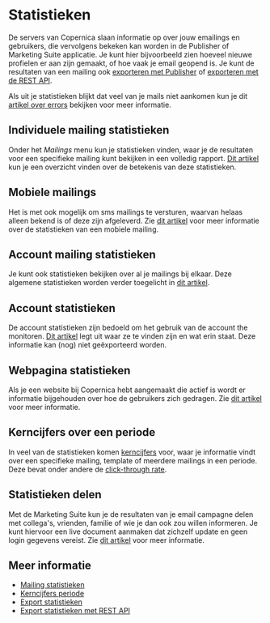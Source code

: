 # Statistieken

De servers van Copernica slaan informatie op over jouw emailings en 
gebruikers, die vervolgens bekeken kan worden in de Publisher of Marketing Suite applicatie. 
Je kunt hier bijvoorbeeld zien hoeveel nieuwe profielen er aan zijn gemaakt, 
of hoe vaak je email geopend is. Je kunt de resultaten van een mailing ook 
[exporteren met Publisher](./statistics-export) of [exporteren met de REST API](./rest-get-logfiles-names).

Als uit je statistieken blijkt dat veel van je mails niet aankomen kun je 
dit [artikel over errors](./soft-and-hard-bounces-error-types-and-delivery-codes) 
bekijken voor meer informatie.


## Individuele mailing statistieken

Onder het *Mailings* menu kun je statistieken vinden, waar je 
de resultaten voor een specifieke mailing kunt bekijken in een volledig 
rapport. [Dit artikel](./statistics-mailing) kun je een 
overzicht vinden over de betekenis van deze statistieken.


## Mobiele mailings

Het is met ook mogelijk om sms mailings te versturen, waarvan helaas alleen 
bekend is of deze zijn afgeleverd. Zie [dit artikel](./statistics-mobile-mailing) 
voor meer informatie over de statistieken van een mobiele mailing.


## Account mailing statistieken

Je kunt ook statistieken bekijken over al je mailings bij elkaar. Deze 
algemene statistieken worden verder toegelicht in [dit artikel](./statistics-account-mailings).


## Account statistieken

De account statistieken zijn bedoeld om het gebruik van de account the monitoren.
[Dit artikel](./statistics-account) legt uit waar ze te vinden zijn en wat 
erin staat. Deze informatie kan (nog) niet geëxporteerd worden.

## Webpagina statistieken

Als je een website bij Copernica hebt aangemaakt die actief is wordt er 
informatie bijgehouden over hoe de gebruikers zich gedragen. Zie 
[dit artikel](./statistics-webpage) voor meer informatie.


## Kerncijfers over een periode

In veel van de statistieken komen [kerncijfers](./statistics-key-figures) voor,
waar je informatie vindt over een specifieke mailing, template of meerdere 
mailings in een periode. Deze bevat onder andere de [click-through rate](./statistics-ctr).


## Statistieken delen

Met de Marketing Suite kun je de resultaten van je email campagne delen met 
collega's, vrienden, familie of wie je dan ook zou willen informeren. 
Je kunt hiervoor een live document aanmaken dat zichzelf update en geen 
login gegevens vereist. Zie [dit artikel](./statistics-share) voor  meer 
informatie.

## Meer informatie

* [Mailing statistieken](./view-the-results-of-your-mailing)
* [Kerncijfers periode](./statistics-key-figures)
* [Export statistieken](./statistics-export)
* [Export statistieken met REST API](./rest-get-logfiles-names)
